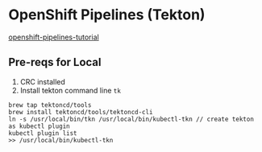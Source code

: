 # OpenShift Pipelines (Tekton)
[openshift-pipelines-tutorial](https://redhat-developer-demos.github.io/openshift-pipelines-workshop/)

## Pre-reqs for Local

1. CRC installed
2. Install tekton command line `tk`
```
brew tap tektoncd/tools
brew install tektoncd/tools/tektoncd-cli
ln -s /usr/local/bin/tkn /usr/local/bin/kubectl-tkn // create tekton as kubectl plugin
kubectl plugin list
>> /usr/local/bin/kubectl-tkn
```

